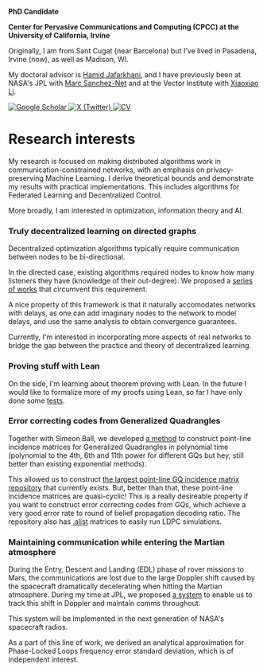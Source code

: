 **PhD Candidate**

**Center for Pervasive Communications and Computing (CPCC) at the University of California, Irvine**

Originally, I am from Sant Cugat (near Barcelona) but I've lived in Pasadena, Irvine (now), as well as Madison, WI.

My doctoral advisor is [Hamid Jafarkhani](https://www.ece.uci.edu/~hamidj/), and I have previously been at NASA's JPL with [Marc Sanchez-Net](https://scholar.google.com/citations?user=0C0EdK8AAAAJ&hl=en) and at the Vector Institute with [Xiaoxiao Li](https://xxlya.github.io/). 

[![Google Scholar](https://img.shields.io/badge/Google%20Scholar-4285F4?style=for-the-badge&logo=google-scholar&logoColor=white)
](https://scholar.google.com/citations?user=YElSNAIAAAAJ&hl=en)  [![X (Twitter)](https://img.shields.io/badge/X-000000.svg?style=for-the-badge&logo=X&logoColor=white)
](https://twitter.com/tomas__ortega)  [![CV](https://img.shields.io/badge/CV-009900?style=for-the-badge&logoColor=white)](https://tomasortega.github.io/CV.pdf)

# Research interests

My research is focused on making distributed algorithms work in communication-constrained networks, with an emphasis on privacy-preserving Machine Learning. I derive theoretical bounds and demonstrate my results with practical implementations. This includes algorithms for Federated Learning and Decentralized Control.

More broadly, I am interested in optimization, information theory and AI.

### Truly decentralized learning on directed graphs

Decentralized optimization algorithms typically require communication between nodes to be bi-directional. 

In the directed case, existing algorithms required nodes to know how many listeners they have (knowledge of their out-degree). We proposed a [series of works](https://github.com/TomasOrtega/DT-GO) that circumvent this requirement.

A nice property of this framework is that it naturally accomodates networks with delays, as one can add imaginary nodes to the network to model delays, and use the same analysis to obtain convergence guarantees.

Currently, I'm interested in incorporating more aspects of real networks to bridge the gap between the practice and theory of decentralized learning.

### Proving stuff with Lean

On the side, I'm learning about theorem proving with Lean. In the future I would like to formalize more of my proofs using Lean, so far I have only done some [tests](https://github.com/TomasOrtega/test_dtgo). 


### Error correcting codes from Generalized Quadrangles

Together with Simeon Ball, we developed [a method](https://arxiv.org/pdf/2405.20524) to construct point-line incidence matrices for Generalized Quadrangles in polynomial time (polynomial to the 4th, 6th and 11th power for different GQs but hey, still better than existing exponential methods). 

This allowed us to construct [the largest point-line GQ incidence matrix repository](https://github.com/TomasOrtega/QuasiCyclicGQs) that currently exists. 
But, better than that, these point-line incidence matrices are quasi-cyclic! 
This is a really desireable property if you want to construct error correcting codes from GQs, which achieve a very good error rate to round of belief propagation decoding ratio. 
The repository also has [.alist](https://www.inference.org.uk/mackay/codes/alist.html) matrices to easily run LDPC simulations.

### Maintaining communication while entering the Martian atmosphere 

During the Entry, Descent and Landing (EDL) phase of rover missions to Mars, the communications are lost due to the large Doppler shift caused by the spacecraft dramatically decelerating when hitting the Martian atmosphere.
During my time at JPL, we proposed [a system](https://ieeexplore.ieee.org/document/9438418) to enable us to track this shift in Doppler and maintain comms throughout. 

This system will be implemented in the next generation of NASA's spacecraft radios.

As a part of this line of work, we derived an analytical approximation for Phase-Locked Loops frequency error standard deviation, which is of independent interest.


<!--
**TomasOrtega/TomasOrtega** is a ✨ _special_ ✨ repository because its `README.md` (this file) appears on your GitHub profile.

Here are some ideas to get you started:

- 🔭 I’m currently working on ...
- 🌱 I’m currently learning ...
- 👯 I’m looking to collaborate on ...
- 🤔 I’m looking for help with ...
- 💬 Ask me about ...
- 📫 How to reach me: ...
- 😄 Pronouns: ...
- ⚡ Fun fact: ...
-->
